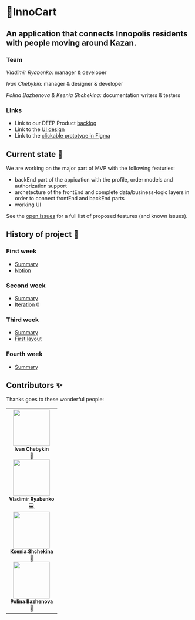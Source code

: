 # 🛒InnoCart
## An application that connects Innopolis residents with people moving around Kazan.

### Team
_Vladimir Ryabenko:_ manager & developer

_Ivan Chebykin:_ manager & designer & developer

_Polina Bazhenova & Ksenia Shchekina:_ documentation writers & testers


### Links
* Link to our DEEP Product [backlog](https://github.com/InnoSWP/InnoCart/projects/1)
* Link to the [UI design](https://www.figma.com/file/IwHlIEm6KW9Id4vlKFG09B/InnoCart?node-id=0%3A1)
* Link to the [clickable prototype in Figma](https://www.figma.com/proto/IwHlIEm6KW9Id4vlKFG09B/InnoCart?node-id=83%3A59&scaling=scale-down&page-id=0%3A1&starting-point-node-id=83%3A59&show-proto-sidebar=1)

## Current state 🤔
We are working on the major part of MVP with the following featuries:
  * backEnd part of the appication with the profile, order models and authorization support
  * archetecture of the frontEnd and complete data/business-logic layers in order to connect frontEnd and backEnd parts
  * working UI
 
 See the [open issues](https://github.com/InnoSWP/InnoCart/issues) for a full list of proposed features (and known issues).


## History of project 🔎
### First week
* [Summary](https://drive.google.com/file/d/1ezn0zbvN8qUjkdWopXG83LRekrY9s3Xf/view?usp=sharing)
* [Notion](https://almond-roquefort-b37.notion.site/InnoCart-86db2b644ca344fd94527807bd4509ef)
### Second week
* [Summary](https://drive.google.com/file/d/1bZPOZRYgftLD3IyW2mcandkb_M828NiR/view?usp=sharing)
* [Iteration 0](https://docs.google.com/presentation/d/1jcMczEf1n12bPiG_dMv64pDl67qKcO2m54ysTg3r-ew/edit?usp=sharing)
### Third week
* [Summary](https://drive.google.com/file/d/1W4I_wS6Is9gAEADgtpH4yyuiPbETdyRK/view?usp=sharing)
* [First layout](https://drive.google.com/file/d/1R_6z6rO3wRPKUKCtmVTb0q_DZlBvm2ut/view?usp=sharing)
### Fourth week
* [Summary](https://drive.google.com/file/d/1i1HB3jzVP3AVR2NQ-YTrISNrTc4lXrwb/view?usp=sharing)

## Contributors ✨
Thanks goes to these wonderful people:
<!-- ALL-CONTRIBUTORS-LIST:START - Do not remove or modify this section -->
<!-- prettier-ignore-start -->
<!-- markdownlint-disable -->
<table>
  <tr>
   <td align="center"><a href="https://github.com/doechon"><img src="https://avatars.githubusercontent.com/u/45231817?v=4" width="100px;" alt=""/><br /><sub><b>Ivan Chebykin</b></sub></a><br /><a title="design">🎨</a><br /><a href="mailto:i.chebykin@innopolis.university>💌</a></td>
   <td align="center"><a href="https://github.com/Vldmr314"><img src="https://avatars.githubusercontent.com/u/87092259?v=4" width="100px;" alt=""/><br /><sub><b>Vladimir Ryabenko</b></sub></a><br /><a title="code">💻</a><br /><a href="mailto:v.ryabenko@innopolis.university>💌</a></td>
   <td align="center"><a href="https://github.com/veriFCKation"><img src="https://avatars.githubusercontent.com/u/99489584?v=4" width="100px;" alt=""/><br /><sub><b>Ksenia Shchekina</b></sub></a><br /><a title="doc">📖</a><br /><a href="mailto:k.shchekina@innopolis.university>💌</a></td>
   <td align="center"><a href="https://github.com/Poleeknow"><img src="https://avatars.githubusercontent.com/u/106336793?v=4" width="100px;" alt=""/><br /><sub><b>Polina Bazhenova</b></sub></a><br /><a title="design">👀</a><br /><a href="mailto:p.bazhenova@innopolis.university>💌</a></td>


